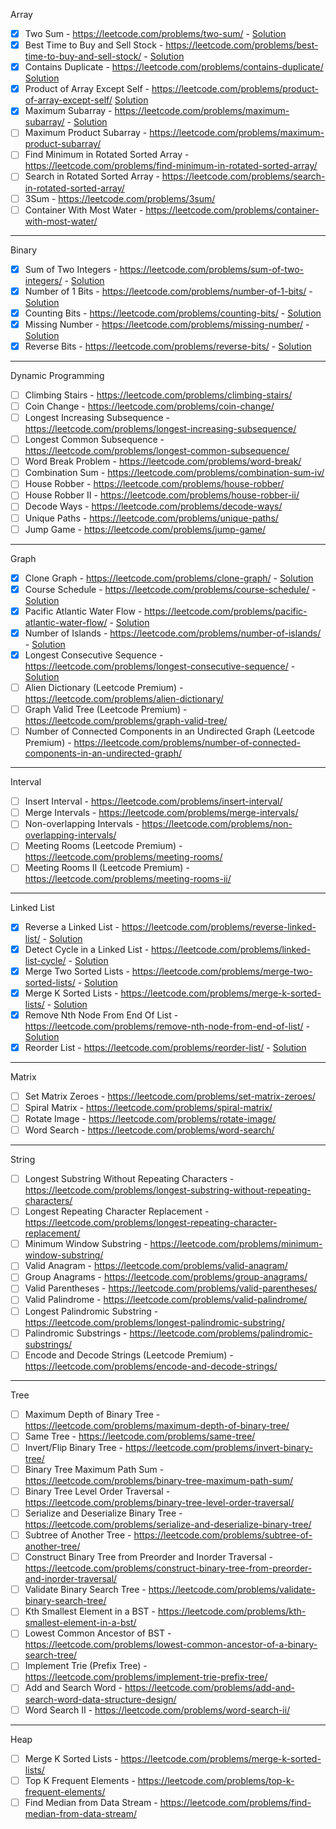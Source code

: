 
Array

- [x] Two Sum - https://leetcode.com/problems/two-sum/ - [Solution](array/two_sum.py)
- [x] Best Time to Buy and Sell Stock - https://leetcode.com/problems/best-time-to-buy-and-sell-stock/ - [Solution](array/121_buy_and_sell_stock.py)
- [x] Contains Duplicate - https://leetcode.com/problems/contains-duplicate/ [Solution](array/217_contains_dup.py)
- [x] Product of Array Except Self - https://leetcode.com/problems/product-of-array-except-self/ [Solution](array/238_product_of_array_except_self.py)
- [x] Maximum Subarray - https://leetcode.com/problems/maximum-subarray/ - [Solution](array/53_maximum_subarray.py)
- [ ] Maximum Product Subarray - https://leetcode.com/problems/maximum-product-subarray/
- [ ] Find Minimum in Rotated Sorted Array - https://leetcode.com/problems/find-minimum-in-rotated-sorted-array/
- [ ] Search in Rotated Sorted Array - https://leetcode.com/problems/search-in-rotated-sorted-array/
- [ ] 3Sum - https://leetcode.com/problems/3sum/
- [ ] Container With Most Water - https://leetcode.com/problems/container-with-most-water/

---

Binary

- [x] Sum of Two Integers - https://leetcode.com/problems/sum-of-two-integers/ - [Solution](/binary/371_sum_of_integers.py)
- [x] Number of 1 Bits - https://leetcode.com/problems/number-of-1-bits/ - [Solution](/binary/191_number_of_ones.py)
- [x] Counting Bits - https://leetcode.com/problems/counting-bits/ - [Solution](/binary/338_count_bits.py)
- [x] Missing Number - https://leetcode.com/problems/missing-number/ - [Solution](/binary/268_missing_number.py)
- [x] Reverse Bits - https://leetcode.com/problems/reverse-bits/ - [Solution](/binary/190_reverse_bits.py)

---

Dynamic Programming

- [ ] Climbing Stairs - https://leetcode.com/problems/climbing-stairs/
- [ ] Coin Change - https://leetcode.com/problems/coin-change/
- [ ] Longest Increasing Subsequence - https://leetcode.com/problems/longest-increasing-subsequence/
- [ ] Longest Common Subsequence - https://leetcode.com/problems/longest-common-subsequence/
- [ ] Word Break Problem - https://leetcode.com/problems/word-break/
- [ ] Combination Sum - https://leetcode.com/problems/combination-sum-iv/
- [ ] House Robber - https://leetcode.com/problems/house-robber/
- [ ] House Robber II - https://leetcode.com/problems/house-robber-ii/
- [ ] Decode Ways - https://leetcode.com/problems/decode-ways/
- [ ] Unique Paths - https://leetcode.com/problems/unique-paths/
- [ ] Jump Game - https://leetcode.com/problems/jump-game/

---

Graph

- [x] Clone Graph - https://leetcode.com/problems/clone-graph/ - [Solution](/graph/133_clone_graph.py)
- [x] Course Schedule - https://leetcode.com/problems/course-schedule/ - [Solution](/graph/207_course_schedule.py)
- [x] Pacific Atlantic Water Flow - https://leetcode.com/problems/pacific-atlantic-water-flow/ - [Solution](/graph/417_pacific_water_flow.py)
- [x] Number of Islands - https://leetcode.com/problems/number-of-islands/ - [Solution](/graph/200_number_of_islands.py)
- [x] Longest Consecutive Sequence - https://leetcode.com/problems/longest-consecutive-sequence/ - [Solution](/graph/128_longest_consecutive_sequence.py)
- [ ] Alien Dictionary (Leetcode Premium) - https://leetcode.com/problems/alien-dictionary/
- [ ] Graph Valid Tree (Leetcode Premium) - https://leetcode.com/problems/graph-valid-tree/
- [ ] Number of Connected Components in an Undirected Graph (Leetcode Premium) - https://leetcode.com/problems/number-of-connected-components-in-an-undirected-graph/

---

Interval

- [ ] Insert Interval - https://leetcode.com/problems/insert-interval/
- [ ] Merge Intervals - https://leetcode.com/problems/merge-intervals/
- [ ] Non-overlapping Intervals - https://leetcode.com/problems/non-overlapping-intervals/
- [ ] Meeting Rooms (Leetcode Premium) - https://leetcode.com/problems/meeting-rooms/
- [ ] Meeting Rooms II (Leetcode Premium) - https://leetcode.com/problems/meeting-rooms-ii/

---

Linked List

- [x] Reverse a Linked List - https://leetcode.com/problems/reverse-linked-list/ - [Solution](/list/206_reverse_list.py)
- [x] Detect Cycle in a Linked List - https://leetcode.com/problems/linked-list-cycle/ - [Solution](/list/141_detect_cycle.py)
- [x] Merge Two Sorted Lists - https://leetcode.com/problems/merge-two-sorted-lists/ - [Solution](/list/21_merge_two_list.py)
- [x] Merge K Sorted Lists - https://leetcode.com/problems/merge-k-sorted-lists/ - [Solution](/list/23_merge_k_sorted_list.py)
- [x] Remove Nth Node From End Of List - https://leetcode.com/problems/remove-nth-node-from-end-of-list/ - [Solution](/list/19_remove_nth_node_from_end.py)
- [x] Reorder List - https://leetcode.com/problems/reorder-list/ - [Solution](/list/143_reorder_list.py)

---

Matrix

- [ ] Set Matrix Zeroes - https://leetcode.com/problems/set-matrix-zeroes/
- [ ] Spiral Matrix - https://leetcode.com/problems/spiral-matrix/
- [ ] Rotate Image - https://leetcode.com/problems/rotate-image/
- [ ] Word Search - https://leetcode.com/problems/word-search/

---

String

- [ ] Longest Substring Without Repeating Characters - https://leetcode.com/problems/longest-substring-without-repeating-characters/
- [ ] Longest Repeating Character Replacement - https://leetcode.com/problems/longest-repeating-character-replacement/
- [ ] Minimum Window Substring - https://leetcode.com/problems/minimum-window-substring/
- [ ] Valid Anagram - https://leetcode.com/problems/valid-anagram/
- [ ] Group Anagrams - https://leetcode.com/problems/group-anagrams/
- [ ] Valid Parentheses - https://leetcode.com/problems/valid-parentheses/
- [ ] Valid Palindrome - https://leetcode.com/problems/valid-palindrome/
- [ ] Longest Palindromic Substring - https://leetcode.com/problems/longest-palindromic-substring/
- [ ] Palindromic Substrings - https://leetcode.com/problems/palindromic-substrings/
- [ ] Encode and Decode Strings (Leetcode Premium) - https://leetcode.com/problems/encode-and-decode-strings/

---

Tree

- [ ] Maximum Depth of Binary Tree - https://leetcode.com/problems/maximum-depth-of-binary-tree/
- [ ] Same Tree - https://leetcode.com/problems/same-tree/
- [ ] Invert/Flip Binary Tree - https://leetcode.com/problems/invert-binary-tree/
- [ ] Binary Tree Maximum Path Sum - https://leetcode.com/problems/binary-tree-maximum-path-sum/
- [ ] Binary Tree Level Order Traversal - https://leetcode.com/problems/binary-tree-level-order-traversal/
- [ ] Serialize and Deserialize Binary Tree - https://leetcode.com/problems/serialize-and-deserialize-binary-tree/
- [ ] Subtree of Another Tree - https://leetcode.com/problems/subtree-of-another-tree/
- [ ] Construct Binary Tree from Preorder and Inorder Traversal - https://leetcode.com/problems/construct-binary-tree-from-preorder-and-inorder-traversal/
- [ ] Validate Binary Search Tree - https://leetcode.com/problems/validate-binary-search-tree/
- [ ] Kth Smallest Element in a BST - https://leetcode.com/problems/kth-smallest-element-in-a-bst/
- [ ] Lowest Common Ancestor of BST - https://leetcode.com/problems/lowest-common-ancestor-of-a-binary-search-tree/
- [ ] Implement Trie (Prefix Tree) - https://leetcode.com/problems/implement-trie-prefix-tree/
- [ ] Add and Search Word - https://leetcode.com/problems/add-and-search-word-data-structure-design/
- [ ] Word Search II - https://leetcode.com/problems/word-search-ii/

---

Heap

- [ ] Merge K Sorted Lists - https://leetcode.com/problems/merge-k-sorted-lists/
- [ ] Top K Frequent Elements - https://leetcode.com/problems/top-k-frequent-elements/
- [ ] Find Median from Data Stream - https://leetcode.com/problems/find-median-from-data-stream/
